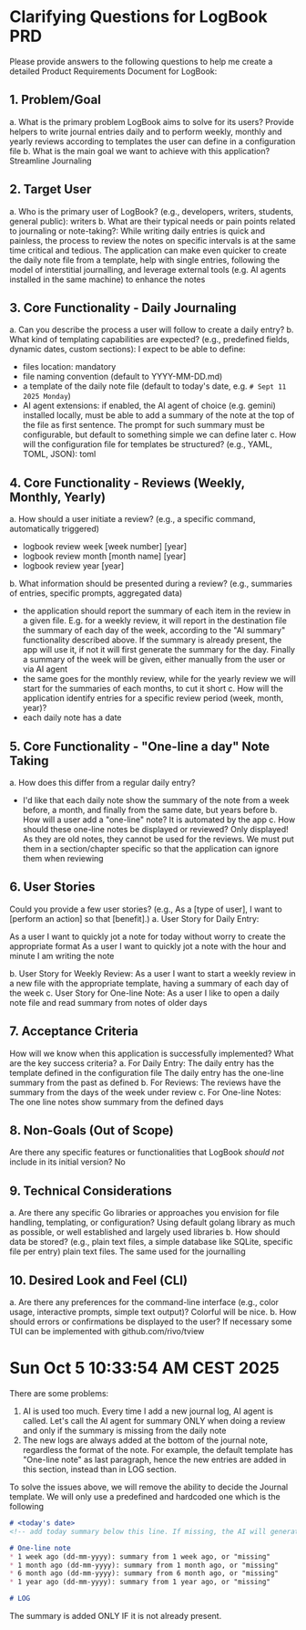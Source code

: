 # Clarifying Questions for LogBook PRD

Please provide answers to the following questions to help me create a detailed Product Requirements Document for LogBook:

## 1. Problem/Goal
a. What is the primary problem LogBook aims to solve for its users? Provide helpers to write journal entries daily and to perform weekly, monthly and yearly reviews according to templates the user can define in a configuration file
b. What is the main goal we want to achieve with this application? Streamline Journaling

## 2. Target User
a. Who is the primary user of LogBook? (e.g., developers, writers, students, general public): writers
b. What are their typical needs or pain points related to journaling or note-taking?: While writing daily entries is quick and painless, the process to review the notes on specific intervals is at the same time critical and tedious. The application can make even quicker to create the daily note file from a template, help with single entries, following the model of interstitial journalling, and leverage external tools (e.g. AI agents installed in the same machine) to enhance the notes

## 3. Core Functionality - Daily Journaling
a. Can you describe the process a user will follow to create a daily entry?
b. What kind of templating capabilities are expected? (e.g., predefined fields, dynamic dates, custom sections):
  I expect to be able to define:
  * files location: mandatory
  * file naming convention (default to YYYY-MM-DD.md)
  * a template of the daily note file (default to today's date, e.g. `# Sept 11 2025 Monday`)
  * AI agent extensions: if enabled, the AI agent of choice (e.g. gemini) installed locally, must be able to add a summary of the note at the top of the file as first sentence. The prompt for such summary must be configurable, but default to something simple we can define later
c. How will the configuration file for templates be structured? (e.g., YAML, TOML, JSON): toml

## 4. Core Functionality - Reviews (Weekly, Monthly, Yearly)
a. How should a user initiate a review? (e.g., a specific command, automatically triggered)
* logbook review week [week number] [year]
* logbook review month [month name] [year]
* logbook review year [year]

b. What information should be presented during a review? (e.g., summaries of entries, specific prompts, aggregated data)
* the application should report the summary of each item in the review in a given file. E.g. for a weekly review, it will report in the destination file the summary of each day of the week, according to the "AI summary" functionality described above. If the summary is already present, the app will use it, if not it will first generate the summary for the day. Finally a summary of the week will be given, either manually from the user or via AI agent
* the same goes for the monthly review, while for the yearly review we will start for the summaries of each months, to cut it short
c. How will the application identify entries for a specific review period (week, month, year)?
* each daily note has a date

## 5. Core Functionality - "One-line a day" Note Taking
a. How does this differ from a regular daily entry?
* I'd like that each daily note show the summary of the note from a week before, a month, and finally from the same date, but years before
b. How will a user add a "one-line" note? It is automated by the app
c. How should these one-line notes be displayed or reviewed? Only displayed! As they are old notes, they cannot be used for the reviews. We must put them in a section/chapter specific so that the application can ignore them when reviewing

## 6. User Stories
Could you provide a few user stories? (e.g., As a [type of user], I want to [perform an action] so that [benefit].)
a. User Story for Daily Entry:

As a user I want to quickly jot a note for today without worry to create the appropriate format
As a user I want to quickly jot a note with the hour and minute I am writing the note

b. User Story for Weekly Review:
As a user I want to start a weekly review in a new file with the appropriate template, having a summary of each day of the week
c. User Story for One-line Note:
As a user I like to open a daily note file and read summary from notes of older days

## 7. Acceptance Criteria
How will we know when this application is successfully implemented? What are the key success criteria?
a. For Daily Entry:
The daily entry has the template defined in the configuration file
The daily entry has the one-line summary from the past as defined
b. For Reviews:
The reviews have the summary from the days of the week under review
c. For One-line Notes:
The one line notes show summary from the defined days

## 8. Non-Goals (Out of Scope)
Are there any specific features or functionalities that LogBook *should not* include in its initial version? No

## 9. Technical Considerations
a. Are there any specific Go libraries or approaches you envision for file handling, templating, or configuration? Using default golang library as much as possible, or well established and largely used libraries
b. How should data be stored? (e.g., plain text files, a simple database like SQLite, specific file per entry)
plain text files. The same used for the journalling

## 10. Desired Look and Feel (CLI)
a. Are there any preferences for the command-line interface (e.g., color usage, interactive prompts, simple text output)? Colorful will be nice.
b. How should errors or confirmations be displayed to the user? If necessary some TUI can be implemented with github.com/rivo/tview


# Sun Oct  5 10:33:54 AM CEST 2025

There are some problems:
1. AI is used too much. Every time I add a new journal log, AI agent is called. Let's call the AI agent for summary ONLY when doing a review and only if the summary is missing from the daily note
2. The new logs are always added at the bottom of the journal note, regardless the format of the note. For example, the default template has "One-line note" as last paragraph, hence the new entries are added in this section, instead than in LOG section. 

To solve the issues above, we will remove the ability to decide the Journal template. We will only use a predefined and hardcoded one which is the following

```markdown
# <today's date>
<!-- add today summary below this line. If missing, the AI will generate one for you according to configuration file -->

# One-line note
* 1 week ago (dd-mm-yyyy): summary from 1 week ago, or "missing"
* 1 month ago (dd-mm-yyyy): summary from 1 month ago, or "missing"
* 6 month ago (dd-mm-yyyy): summary from 6 month ago, or "missing"
* 1 year ago (dd-mm-yyyy): summary from 1 year ago, or "missing"

# LOG

```

The summary is added ONLY IF it is not already present.
